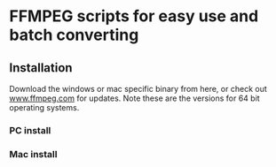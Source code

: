 # FFMPEG scripts for easy use and batch converting

## Installation

Download the windows or mac specific binary from here, or check out www.ffmpeg.com for updates. Note these are the versions for 64 bit operating systems. 

### PC install



### Mac install



